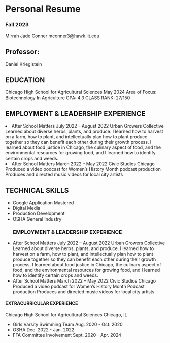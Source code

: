 <!DOCTYPE html>
<body>
	<h1>Personal Resume</h1>
	<h3>Fall 2023</h3>
	<p>Mirrah Jade Conner   mconner3@hawk.iit.edu</p>
	<h2>Professor:</h2>
	<p>Daniel Krieglstein</p>
	<h2>EDUCATION  </h2>
	<p>Chicago High School for Agricultural Sciences May 2024 Area of Focus:  Biotechnology In Agriculture
	 GPA: 4.3 
	 CLASS RANK: 27/150 </p>
	<h2>EMPLOYMENT & LEADERSHIP EXPERIENCE</h2>
	<li>After School Matters July  2022  – August  2022 Urban Growers Collective Learned about diverse herbs, plants, and produce. I learned how to harvest on a farm, how to plant, and intellectually plan how to plant produce together so they can benefit each other during their growth process. I learned about food justice in Chicago, the culinary aspect of food, and the environmental resources for growing food, and I learned how to identify certain crops and weeds. </li> 
	<li>After School Matters March 2022  – May 2022 Civic Studios Chicago Produced a video podcast for Women’s History Month podcast production Produces and directed music videos for local city artists </li>
	<h2>TECHNICAL SKILLS</h2>
	<ul>
  <li>Google Application Mastered </li>
  <li>Digital Media </li>
  <li>Production Development</li>
  <li>OSHA General Industry</li>
</ul>
	<ul>
	<h3>EMPLOYMENT & LEADERSHIP EXPERIENCE</h3>
		<li>After School Matters							                                                July  2022  – August  2022
Urban Growers Collective
Learned about diverse herbs, plants, and produce. I learned how to harvest on a farm, how to plant, and intellectually plan how to plant produce together so they can benefit each other during their growth process. I learned about food justice in Chicago, the culinary aspect of food, and the environmental resources for growing food, and I learned how to identify certain crops and weeds.</li>
		<li>After School Matters March 2022  – May 2022 Civic Studios Chicago Produced a video podcast for Women’s History Month Podcast production Produces and directed music videos for local city artists</li>
	</ul>
	<h4>EXTRACURRICULAR EXPERIENCE</h4>
	<p>Chicago High School for Agricultural Sciences						Chicago, IL	</p>
	<ul>
		<liAdvocate for Girls Flag Football                                                                                               Aug. 2022 - Nov. 2022 </li>
		<li>Girls Varsity Swimming Team                                                                                                     Aug. 2020 - Oct. 2020  </li>
		<li>OSHA                                                                                                                                              Dec. 2022 - Jan. 2022 </li>
		<li> FFA Committee Involvement                                                                                                     Sept. 2020 - Apr. 2024 </li>
	</ul>
</body>
</html>